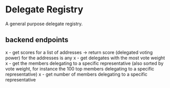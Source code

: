 # Delegate Registry

A general purpose delegate registry.

## backend endpoints

x - get scores for a list of addresses -> return score (delegated voting power) for the addresses is any
x - get delegates with the most vote weight
x - get the members delegating to a specific representative (also sorted by vote weight, for instance the 100 top members delegating to a specific representative)
x - get number of members delegating to a specific representative
